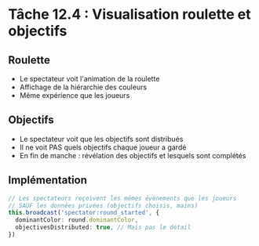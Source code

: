 # Tâche 12.4 : Visualisation roulette et objectifs

## Roulette
- Le spectateur voit l'animation de la roulette
- Affichage de la hiérarchie des couleurs
- Même expérience que les joueurs

## Objectifs
- Le spectateur voit que les objectifs sont distribués
- Il ne voit PAS quels objectifs chaque joueur a gardé
- En fin de manche : révélation des objectifs et lesquels sont complétés

## Implémentation
```typescript
// Les spectateurs reçoivent les mêmes événements que les joueurs
// SAUF les données privées (objectifs choisis, mains)
this.broadcast('spectator:round_started', {
  dominantColor: round.dominantColor,
  objectivesDistributed: true, // Mais pas le détail
})
```
